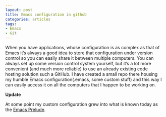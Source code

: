 ```yaml
---
layout: post
title: Emacs configuration in github
categories: articles
tags:
- Emacs
- Git
---
```


When you have applications, whose configuration is as complex as that
of Emacs it’s always a good idea to store that configuration under
version control so you can easily share it between multiple
computers. You can always set up some version control system yourself,
but it’s a lot more convenient (and much more reliable) to use an
already existing code hosting solution such a GitHub. I have created a
small repo there housing my humble Emacs configuration(.emacs, some
custom stuff) and this way I can easily access it on all the computers
that I happen to be working on.

**Update**

At some point my custom configuration grew into what is known today as
the [Emacs Prelude](https://github.com/bbatsov/prelude).
